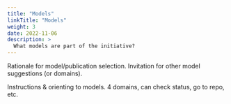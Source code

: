 ```yaml
---
title: "Models"
linkTitle: "Models"
weight: 3
date: 2022-11-06
description: >
  What models are part of the initiative?
---
```


Rationale for model/publication selection. Invitation for other model suggestions (or domains).

Instructions & orienting to models. 4 domains, can check status, go to repo, etc.
